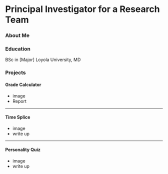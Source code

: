 # Principal Investigator for a Research Team

### About Me 

### Education 
BSc in [Major]
Loyola University, MD

### Projects

#### Grade Calculator 
 - image
 - Report

***
#### Time Splice
 - image
 - write up

***
#### Personality Quiz 
 - image
 - write up
